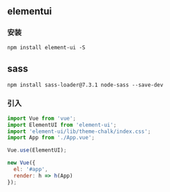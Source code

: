 ## elementui

### 安装
```
npm install element-ui -S
 ```

## sass
```
npm install sass-loader@7.3.1 node-sass --save-dev
```

### 引入
``` js
import Vue from 'vue';
import ElementUI from 'element-ui';
import 'element-ui/lib/theme-chalk/index.css';
import App from './App.vue';

Vue.use(ElementUI);

new Vue({
  el: '#app',
  render: h => h(App)
});
```

